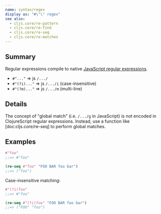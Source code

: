```yaml
---
name: syntax/regex
display as: "#\"\" regex"
see also:
  - cljs.core/re-pattern
  - cljs.core/re-find
  - cljs.core/re-seq
  - cljs.core/re-matches
---
```


## Summary

Regular expressions compile to native [JavaScript regular expressions].

[JavaScript regular expressions]:https://developer.mozilla.org/en-US/docs/Web/JavaScript/Guide/Regular_Expressions

- `#"..."` => js `/.../`
- `#"(?i)..."` => js `/.../i` (case-insensitive)
- `#"(?m)..."` => js `/.../m` (multi-line)

## Details

The concept of "global match" (i.e. `/.../g` in JavaScript) is not encoded
in ClojureScript regular expressions.  Instead, use a function like
[doc:cljs.core/re-seq] to perform global matches.

## Examples

```clj
#"foo"
;;=> #"foo"

(re-seq #"foo" "FOO BAR foo bar")
;;=> ("foo")
```

Case-insensitive matching:

```clj
#"(?i)foo"
;;=> #"foo"

(re-seq #"(?i)foo" "FOO BAR foo bar")
;;=> ("FOO" "foo")
```
